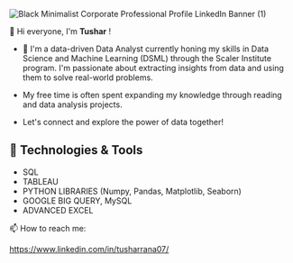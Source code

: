  ![Black Minimalist Corporate Professional Profile LinkedIn Banner (1)](https://github.com/tusharr07/tusharr07/assets/163878501/0de9df76-c5e1-4fcf-807c-0b2df95bd8ef)

👋 Hi everyone, I'm **Tushar** !

 - 🔭 I'm a data-driven Data Analyst currently honing my skills in Data Science and Machine Learning (DSML) through the Scaler Institute program. 
I'm passionate about extracting insights from data and using them to solve real-world problems.

 - My free time is often spent expanding my knowledge through reading and data analysis projects.

 - Let's connect and explore the power of data together!

## 🔧 Technologies & Tools   
- SQL
- TABLEAU
- PYTHON LIBRARIES (Numpy, Pandas, Matplotlib, Seaborn)
- GOOGLE BIG QUERY, MySQL
- ADVANCED EXCEL

📫 How to reach me:

https://www.linkedin.com/in/tusharrana07/





